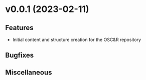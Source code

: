 <!-- TOWNCRIER -->

# v0.0.1 (2023-02-11)

## Features

* Initial content and structure creation for the OSC&R repository

## Bugfixes


## Miscellaneous